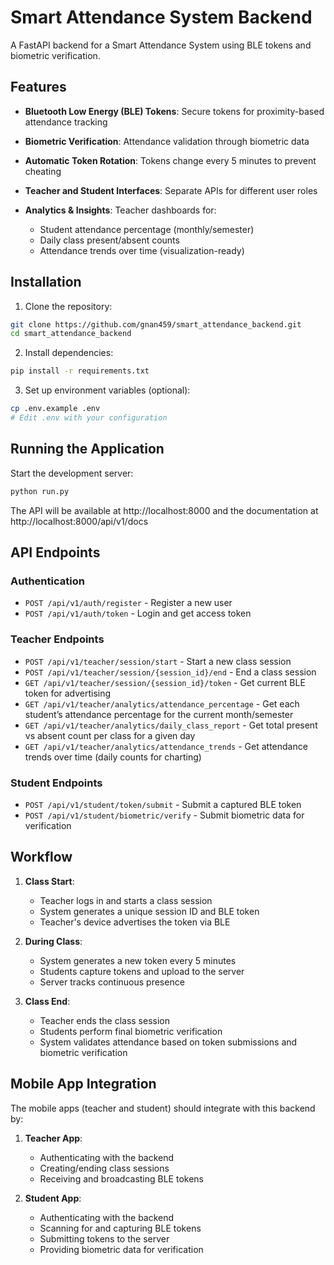 # Smart Attendance System Backend

A FastAPI backend for a Smart Attendance System using BLE tokens and biometric verification.

## Features

- **Bluetooth Low Energy (BLE) Tokens**: Secure tokens for proximity-based attendance tracking
- **Biometric Verification**: Attendance validation through biometric data
- **Automatic Token Rotation**: Tokens change every 5 minutes to prevent cheating
- **Teacher and Student Interfaces**: Separate APIs for different user roles

- **Analytics & Insights**: Teacher dashboards for:
   - Student attendance percentage (monthly/semester)
   - Daily class present/absent counts
   - Attendance trends over time (visualization-ready)

## Installation

1. Clone the repository:
```bash
git clone https://github.com/gnan459/smart_attendance_backend.git
cd smart_attendance_backend
```

2. Install dependencies:
```bash
pip install -r requirements.txt
```

3. Set up environment variables (optional):
```bash
cp .env.example .env
# Edit .env with your configuration
```

## Running the Application

Start the development server:
```bash
python run.py
```

The API will be available at http://localhost:8000 and the documentation at http://localhost:8000/api/v1/docs

## API Endpoints

### Authentication
- `POST /api/v1/auth/register` - Register a new user
- `POST /api/v1/auth/token` - Login and get access token

### Teacher Endpoints
- `POST /api/v1/teacher/session/start` - Start a new class session
- `POST /api/v1/teacher/session/{session_id}/end` - End a class session
- `GET /api/v1/teacher/session/{session_id}/token` - Get current BLE token for advertising
- `GET /api/v1/teacher/analytics/attendance_percentage` - Get each student’s attendance percentage for the current month/semester
- `GET /api/v1/teacher/analytics/daily_class_report` - Get total present vs absent count per class for a given day
- `GET /api/v1/teacher/analytics/attendance_trends` - Get attendance trends over time (daily counts for charting)


### Student Endpoints
- `POST /api/v1/student/token/submit` - Submit a captured BLE token
- `POST /api/v1/student/biometric/verify` - Submit biometric data for verification


## Workflow

1. **Class Start**:
   - Teacher logs in and starts a class session
   - System generates a unique session ID and BLE token
   - Teacher's device advertises the token via BLE

2. **During Class**:
   - System generates a new token every 5 minutes
   - Students capture tokens and upload to the server
   - Server tracks continuous presence

3. **Class End**:
   - Teacher ends the class session
   - Students perform final biometric verification
   - System validates attendance based on token submissions and biometric verification

## Mobile App Integration

The mobile apps (teacher and student) should integrate with this backend by:

1. **Teacher App**:
   - Authenticating with the backend
   - Creating/ending class sessions
   - Receiving and broadcasting BLE tokens

2. **Student App**:
   - Authenticating with the backend
   - Scanning for and capturing BLE tokens
   - Submitting tokens to the server
   - Providing biometric data for verification